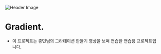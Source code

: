 ![Header Image](./assets/Header.png "")

# Gradient.

* 이 프로젝트는 종민님의 그라데이션 만들기 영상을 보며 연습한 연습용 프로젝트입니다. 
